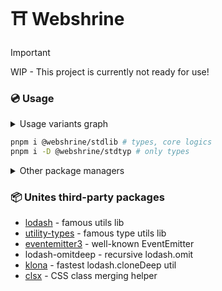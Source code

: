# ⛩️ Webshrine

> [!IMPORTANT]
> WIP - This project is currently not ready for use!

### 💿 Usage

<details><summary>Usage variants graph</summary>

```mermaid
erDiagram
stdtyp ||--|| stdlib : "Fully reexports"
stdtyp ||--|| "Use types" : ""
stdlib ||--|| "Use types, core logics" : ""
"Use types" ||--|| "Your project" : ""
"Use types, core logics" ||--|| "Your project" : ""
```
<!-- stdtyp ||--|| stddom : "Partially uses"
stddom ||--|| "Use types, core logics, DOM helpers" : ""
stddom ||--|| "Use types, core logics, DOM helpers" : ""
stdlib ||--|| "Use types, core logics, DOM helpers" : ""
"Use types, core logics, DOM helpers" ||--|| "Your project" : "" -->

</details>

```bash
pnpm i @webshrine/stdlib # types, core logics
pnpm i -D @webshrine/stdtyp # only types
```
<!-- pnpm i @webshrine/stdlib @webshrine/stddom # types, core, DOM -->
<details><summary>Other package managers</summary>

#### NPM
```bash
npm i @webshrine/stdlib # types, core logics
npm i -D @webshrine/stdtyp # only types
```
<!-- npm i @webshrine/stdlib @webshrine/stddom # types, core, DOM -->

#### Yarn
```bash
yarn add @webshrine/stdlib # types, core logics
yarn add -D @webshrine/stdtyp # only types
```
<!-- yarn add @webshrine/stdlib @webshrine/stddom # types, core, DOM -->
</details>

### 📦 Unites third-party packages
- [lodash](https://www.npmjs.com/package/lodash) - famous utils lib
- [utility-types](https://www.npmjs.com/package/utility-types) - famous type utils lib
- [eventemitter3](https://www.npmjs.com/package/eventemitter3) - well-known EventEmitter
- lodash-omitdeep - recursive lodash.omit
- [klona](https://www.npmjs.com/package/klona) - fastest lodash.cloneDeep util
- [clsx](https://www.npmjs.com/package/clsx) - CSS class merging helper
